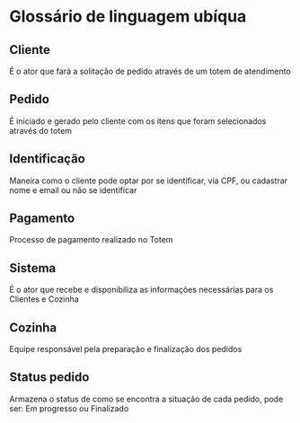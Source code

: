 # Glossário de linguagem ubíqua

## Cliente
É o ator que fará a solitação de pedido através de um totem de atendimento

## Pedido
É iniciado e gerado pelo cliente com os itens que foram selecionados através do totem

## Identificação
Maneira como o cliente pode optar por se identificar, via CPF, ou cadastrar nome e email ou não se identificar

## Pagamento
Processo de pagamento realizado no Totem

## Sistema
É o ator que recebe e disponibiliza as informações necessárias para os Clientes e Cozinha

## Cozinha
Equipe responsável pela preparação e finalização dos pedidos

## Status pedido
Armazena o status de como se encontra a situação de cada pedido, pode ser: Em progresso ou Finalizado


